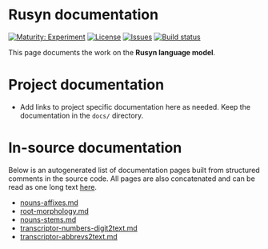 # Rusyn documentation

[![Maturity: Experiment](https://img.shields.io/badge/Maturity-Experiment-black.svg)](https://giellalt.github.io/MaturityClassification.html)
[![License](https://img.shields.io/github/license/giellalt/lang-rue)](https://raw.githubusercontent.com/giellalt/lang-rue/develop/LICENSE)
[![Issues](https://img.shields.io/github/issues/giellalt/lang-rue)](https://github.com/giellalt/lang-rue/issues)
[![Build status](https://github.com/giellalt/lang-rue/workflows/Speller%20CI+CD/badge.svg)](https://github.com/giellalt/lang-rue/actions)

This page documents the work on the **Rusyn language model**. 

# Project documentation

* Add links to project specific documentation here as needed. Keep the documentation in the `docs/` directory.

# In-source documentation

Below is an autogenerated list of documentation pages built from structured comments in the source code. All pages are also concatenated and can be read as one long text [here](rue.md).
* [nouns-affixes.md](nouns-affixes.md)
* [root-morphology.md](root-morphology.md)
* [nouns-stems.md](nouns-stems.md)
* [transcriptor-numbers-digit2text.md](transcriptor-numbers-digit2text.md)
* [transcriptor-abbrevs2text.md](transcriptor-abbrevs2text.md)
